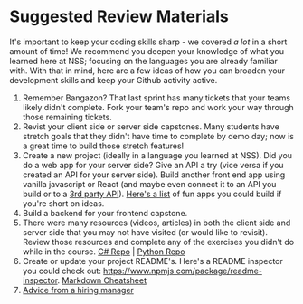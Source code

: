 # Suggested Review Materials

It's important to keep your coding skills sharp - we covered *a lot* in a short amount of time! We recommend you deepen your knowledge of what you learned here at NSS; focusing on the languages you are already familiar with. With that in mind, here are a few ideas of how you can broaden your development skills and keep your Github activity active.

1. Remember Bangazon? That last sprint has many tickets that your teams likely didn't complete. Fork your team's repo and work your way through those remaining tickets. 
2. Revist your client side or server side capstones. Many students have stretch goals that they didn't have time to complete by demo day; now is a great time to build those stretch features!
3. Create a new project (ideally in a language you learned at NSS). Did you do a web app for your server side? Give an API a try (vice versa if you created an API for your server side). Build another front end app using vanilla javascript or React (and maybe even connect it to an API you build or to a [3rd party API](https://github.com/toddmotto/public-apis)). [Here's a list](https://medium.freecodecamp.org/the-secret-to-being-a-top-developer-is-building-things-heres-a-list-of-fun-apps-to-build-aac61ac0736c) of fun apps you could build if you're short on ideas.
4. Build a backend for your frontend capstone.
5. There were many resources (videos, articles) in both the client side and server side that you may not have visited (or would like to revisit). Review those resources and complete any of the exercises you didn't do while in the course.
[C# Repo](https://github.com/nashville-software-school/bangazon-inc/tree/story-mode) |
[Python Repo](https://github.com/nashville-software-school/bangazon-llc)
6. Create or update your project README's. Here's a README inspector you could check out: https://www.npmjs.com/package/readme-inspector. 
[Markdown Cheatsheet](https://github.com/tchapi/markdown-cheatsheet/blob/master/README.md)
7. [Advice from a hiring manager](https://blog.usejournal.com/advice-from-a-hiring-manager-to-a-code-bootcamp-graduate-4d1036a7fa78)